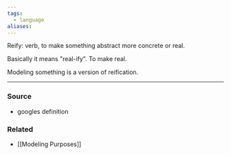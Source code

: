 ```yaml
---
tags:
  - language
aliases:
---
```

Reify: verb, to make something abstract more concrete or real.

Basically it means "real-ify". To make real. 

Modeling something is a version of reification. 

---
### Source
- googles definition

### Related
- [[Modeling Purposes]]